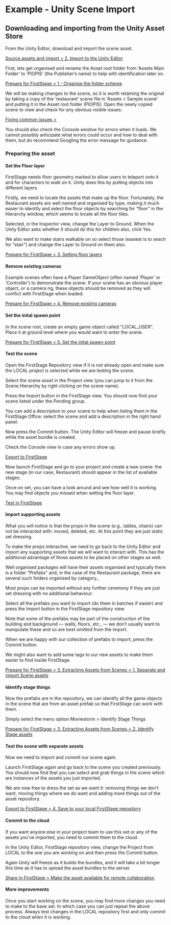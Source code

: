 # Example - Unity Scene Import

## Downloading and importing from the Unity Asset Store

From the Unity Editor, download and import the scene asset.

[Source assets and import > 2. Import to the Unity Editor](source-assets-and-import.md#import-into-the-unity-editor)

First, lets get organised and rename the Asset root folder from ‘Assets Main Folder’ to ‘PIOPIS’ (the Publisher’s name) to help with identification later on.

[Prepare for FirstStage > 1 - Organise the folder scheme](prepare-assets-for-firststage.md#organise-the-folder-scheme)

We will be making changes to the scene, so it is worth retaining the original by taking a copy of the ‘restaurant’ scene file in ‘Assets > Sample scene’ and putting it in the Asset root folder (PIOPIS). Open the newly copied scene to view and check for any obvious visible issues.

[Fixing common issues >](fix-common-issues.md)

You should also check the Console window for errors when it loads. We cannot possibly anticipate what errors could occur and how to deal with them, but do recommend Googling the error message for guidance.

### Preparing the asset

#### Set the Floor layer

FirstStage needs floor geometry marked to allow users to teleport onto it and for characters to walk on it. Unity does this by putting objects into different layers.

Firstly, we need to locate the assets that make up the floor. Fortunately, the Restaurant assets are well named and organised by type, making it much easier to identify and select the floor objects by searching for “floor” in the Hierarchy window, which seems to locate all the floor tiles.

Selected, in the Inspector view, change the Layer to Ground. When the Unity Editor asks whether it should do this for children also, click Yes.

We also want to make stairs walkable on so select those (easiest is to seach for “stair”) and change the Layer to Ground on them also.

[Prepare for FirstStage > 3. Setting floor layers](prepare-assets-for-firststage.md#set-floor-layers)

#### Remove existing cameras

Example scenes often have a Player GameObject (often named ‘Player’ or ‘Controller’) to demonstrate the scene. If your scene has an obvious player object, or a camera rig, these objects should be removed as they will conflict with FirstStage when loaded.

[Prepare for FirstStage > 4. Remove existing cameras](prepare-assets-for-firststage.md#remove-existing-cameras)

#### Set the inital spawn point

In the scene root, create an empty game object called "LOCAL\_USER”. Place it at ground level where you would want to enter the scene.

[Prepare for FirstStage > 5. Set the inital spawn point](prepare-assets-for-firststage.md#set-the-inital-spawn-point)

#### Test the scene

Open the FirstStage Repository view if it is not already open and make sure the LOCAL project is selected while we are testing the scene.

Select the scene asset in the Project view (you can jump to it from the Scene Hierarchy by right clicking on the scene name).

Press the Import button in the FirstStage view. You should now find your scene listed under the Pending group.

You can add a description to your scene to help when listing them in the FirstStage Office: select the scene and add a description in the right hand panel.

Now press the Commit button. The Unity Editor will freeze and pause briefly while the asset bundle is created.

Check the Console view in case any errors show up.

[Export to FirstStage](export-to-firststage/)

Now launch FirstStage and go to your project and create a new scene: the new stage (in our case, Restaurant) should appear in the list of available stages.

Once on set, you can have a look around and see how well it is working. You may find objects you missed when setting the floor layer.

[Test in FirstStage](test-in-firststage.md)

#### Import supporting assets

What you will notice is that the props in the scene (e.g., tables, chairs) can not be interacted with: moved, deleted, etc. At this point they are just static set dressing.

To make the props interactive, we need to go back to the Unity Editor and import any supporting assets that we will want to interact with. This has the additional advantage of those assets to be placed on other stages as well.

Well organised packages will have their assets organised and typically there is a folder “Prefabs” and, in the case of the Restaurant package, there are several such folders organised by category.,

Most props can be imported without any further ceremony if they are just set dressing with no additional behaviour.

Select all the prefabs you want to import (do them in batches if easier) and press the Import button in the FirstStage repository view.

Note that some of the prefabs may be part of the construction of the building and background — walls, floors, etc., — we don’t usually want to manipulate these and so are best omitted from the import.

When we are happy with our collection of prefabs to import, press the Commit button.

We might also want to add some tags to our new assets to make them easier to find inside FirstStage.

[Prepare for FirstStage > 3. Extracting Assets from Scenes > 1. Separate and import Scene assets](prepare-assets-for-firststage.md#extracting-assets-from-scenes)

#### Identify stage things

Now the prefabs are in the repository, we can identify all the game objects in the scene that are from an asset prefab so that FirstStage can work with them.

Simply select the menu option Moviestorm > Identify Stage Things

[Prepare for FirstStage > 3. Extracting Assets from Scenes > 2. Identify Stage assets](prepare-assets-for-firststage.md#identify-stage-assets)

#### Test the scene with separate assets

Now we need to import and commit our scene again.

Launch FirstStage again and go back to the scene you created previously. You should now find that you can select and grab things in the scene which are instances of the assets you just imported.

We are now free to dress the set as we want it: removing things we don’t want, moving things where we do want and adding more things out of the asset repository.

[Export to FirstStage > 4. Save to your local FirstStage repository](export-to-firststage/#save-to-firststage-repository)

#### Commit to the cloud

If you want anyone else in your project team to use this set or any of the assets you’ve imported, you need to commit them to the cloud.

In the Unity Editor, FirstStage repository view, change the Project from LOCAL to the one you are working on and then press the Commit button.

Again Unity will freeze as it builds the bundles, and it will take a bit longer this time as it has to upload the asset bundles to the server.

[Share in FirstStage > Make the asset available for remote collaboration](share-in-firststage-cloud.md#make-the-asset-available-for-remote-collaboration)

#### More improvements

Once you start working on the scene, you may find more changes you need to make to the base set. In which case you can just repeat the above process. Always test changes in the LOCAL repository first and only commit to the cloud when it is working.
